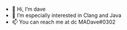- 👋 Hi, I’m dave
- 👀 I’m especially interested in Clang and Java
- 📫 You can reach me at dc MADave#0302

<!---
MADaveee/MADaveee is a ✨ special ✨ repository because its `README.md` (this file) appears on your GitHub profile.
You can click the Preview link to take a look at your changes.
--->
